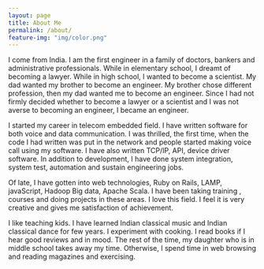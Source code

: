 ```yaml
---
layout: page
title: About Me
permalink: /about/
feature-img: "img/color.png"
---
```

<p>
I come from India. I am the first engineer in a family of doctors, bankers and administrative professionals. While in elementary school, I dreamt of becoming a lawyer. While in high school, I wanted to become a scientist. My dad wanted my brother to become an engineer. My brother chose different profession, then my dad wanted me to become an engineer. Since I had not firmly decided whether to become a lawyer or a scientist and I was not averse to becoming an engineer, I became an engineer. 
</p>
<p>
I started my career in telecom embedded field. I have written software for both voice and data communication. I was thrilled, the first time, when the code I had written was put in the network and people started making voice call using my software. I have also written TCP/IP, API, device driver software.  In addition to development, I have done system integration, system test, automation and sustain engineering jobs.
</p>
<p>
Of late, I have gotten into web technologies,  Ruby on Rails, LAMP, javaScript, Hadoop Big data, Apache Scala. I have been taking training , courses and doing projects in these areas. I love this field. I feel it is very creative and gives me satisfaction of achievement. 
</p>
<p>
I like teaching kids. I have learned Indian classical music and Indian classical dance for few years. I experiment with cooking. I read books if I hear good reviews and in mood. The rest of the time, my daughter who is in middle school takes away my time. Otherwise, I spend time in web browsing and reading magazines and exercising.
</p>
